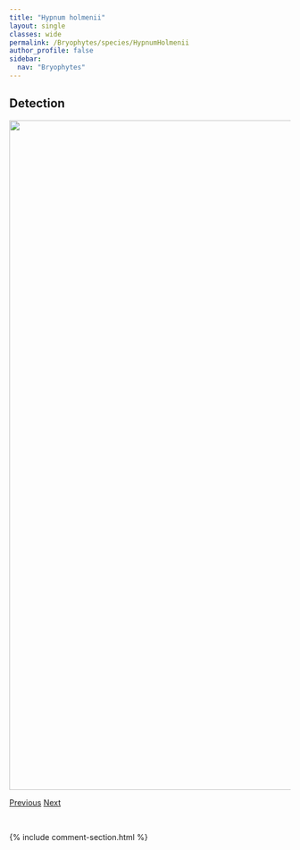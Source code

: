 ```yaml
---
title: "Hypnum holmenii"
layout: single
classes: wide
permalink: /Bryophytes/species/HypnumHolmenii
author_profile: false
sidebar:
  nav: "Bryophytes"
---
```


<h2>Detection</h2>

<a href="https://drive.google.com/uc?export=view&id=1aIpuZTx7yfuMMMcKbBoDZ_KTQ8XQND9c">
<img src="https://drive.google.com/uc?export=view&id=1aIpuZTx7yfuMMMcKbBoDZ_KTQ8XQND9c" height = "1200" width = "800">
</a>


<a href="/DevelopmentWebsite/Bryophytes/species/HypnumCupressiforme" class="pagination--pager" title="Hypnum cupressiforme">Previous</a> <a href="/DevelopmentWebsite/Bryophytes/species/HypnumLindbergii" class="pagination--pager" title="Hypnum lindbergii">Next</a>

<p>&nbsp;</p>

{% include comment-section.html %}
